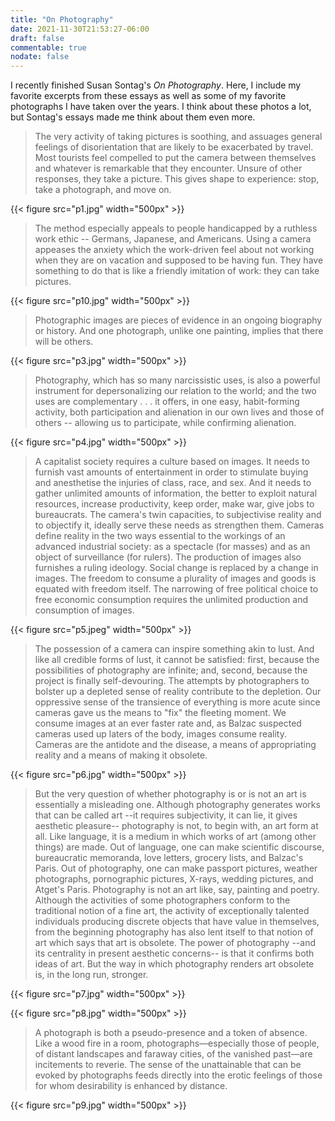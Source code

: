 ```yaml
---
title: "On Photography"
date: 2021-11-30T21:53:27-06:00
draft: false
commentable: true
nodate: false
---
```


I recently finished Susan Sontag's _On Photography_. Here, I include my favorite excerpts from these essays as 
well as some of my favorite photographs I have taken over the years. I 
think about these photos a lot, but Sontag's essays made me think about 
them even more.

> The very activity of taking pictures is soothing, and assuages general 
feelings of disorientation that are likely to be exacerbated by travel. 
Most tourists feel compelled to put the camera between themselves and 
whatever is remarkable that they encounter. Unsure of other responses, 
they take a picture. This gives shape to experience: stop, take a 
photograph, and move on.

{{< figure src="p1.jpg" width="500px" >}}

> The method especially appeals to people handicapped by a ruthless work 
ethic -- Germans, Japanese, and Americans. Using a camera appeases the 
anxiety which the work-driven feel about not working when they are on 
vacation and supposed to be having fun. They have something to do that 
is like a friendly imitation of work: they can take pictures.

{{< figure src="p10.jpg" width="500px" >}}

> Photographic images are pieces of evidence in an ongoing biography or 
history. And one photograph, unlike one painting, implies that there 
will be others.

{{< figure src="p3.jpg" width="500px" >}}

> Photography, which has so many narcissistic uses, is also a powerful 
instrument for depersonalizing our relation to the world; and the two 
uses are complementary . . . it offers, in one easy, habit-forming 
activity, both participation and alienation in our own lives and those 
of others -- allowing us to participate, while confirming alienation.

{{< figure src="p4.jpg" width="500px" >}}

> A capitalist society requires a culture based on images. It needs to 
furnish vast amounts of entertainment in order to stimulate buying and 
anesthetise the injuries of class, race, and sex. And it needs to gather 
unlimited amounts of information, the better to exploit natural 
resources, increase productivity, keep order, make war, give jobs to 
bureaucrats. The camera's twin capacities, to subjectivise reality and 
to objectify it, ideally serve these needs as strengthen them. Cameras 
define reality in the two ways essential to the workings of an advanced 
industrial society: as a spectacle (for masses) and as an object of 
surveillance (for rulers). The production of images also furnishes a 
ruling ideology. Social change is replaced by a change in images. The 
freedom to consume a plurality of images and goods is equated with 
freedom itself. The narrowing of free political choice to free economic 
consumption requires the unlimited production and consumption of 
images.

{{< figure src="p5.jpeg" width="500px" >}}

> The possession of a camera can inspire something akin to lust. And like 
all credible forms of lust, it cannot be satisfied: first, because the 
possibilities of photography are infinite; and, second, because the 
project is finally self-devouring. The attempts by photographers to 
bolster up a depleted sense of reality contribute to the depletion. Our 
oppressive sense of the transience of everything is more acute since 
cameras gave us the means to "fix" the fleeting moment. We consume 
images at an ever faster rate and, as Balzac suspected cameras used up 
laters of the body, images consume reality. Cameras are the antidote and 
the disease, a means of appropriating reality and a means of making it 
obsolete.

{{< figure src="p6.jpg" width="500px" >}}

> But the very question of whether photography is or is not an art is 
essentially a misleading one. Although photography generates works that 
can be called art --it requires subjectivity, it can lie, it gives 
aesthetic pleasure-- photography is not, to begin with, an art form at 
all. Like language, it is a medium in which works of art (among other 
things) are made. Out of language, one can make scientific discourse, 
bureaucratic memoranda, love letters, grocery lists, and Balzac's Paris. 
Out of photography, one can make passport pictures, weather photographs, 
pornographic pictures, X-rays, wedding pictures, and Atget's Paris. 
Photography is not an art like, say, painting and poetry. Although the 
activities of some photographers conform to the traditional notion of a 
fine art, the activity of exceptionally talented individuals producing 
discrete objects that have value in themselves, from the beginning 
photography has also lent itself to that notion of art which says that 
art is obsolete. The power of photography --and its centrality in 
present aesthetic concerns-- is that it confirms both ideas of art. But 
the way in which photography renders art obsolete is, in the long run, 
stronger.

{{< figure src="p7.jpg" width="500px" >}}

{{< figure src="p8.jpg" width="500px" >}}

> A photograph is both a pseudo-presence and a token of absence. Like a 
wood fire in a room, photographs—especially those of people, of distant 
landscapes and faraway cities, of the vanished past—are incitements to 
reverie. The sense of the unattainable that can be evoked by photographs 
feeds directly into the erotic feelings of those for whom desirability 
is enhanced by distance.

{{< figure src="p9.jpg" width="500px" >}}
